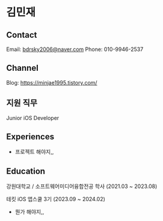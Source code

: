 # 김민재

## Contact
  Email: bdrsky2006@naver.com
  Phone: 010-9946-2537

## Channel
  Blog: <https://minjae1995.tistory.com/>

## 지원 직무
  Junior iOS Developer

## Experiences
  * 프로젝트 해야지,,

## Education
  강원대학교 / 소프트웨어미디어융합전공 학사 (2021.03 ~ 2023.08)

  테킷 iOS 앱스쿨 3기 (2023.09 ~ 2024.02)
  * 뭔가 해야지,,